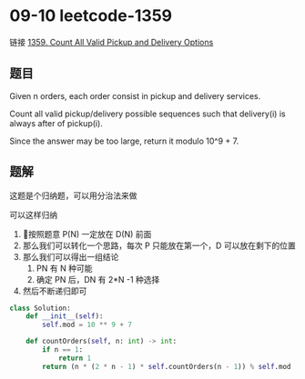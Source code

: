 # 09-10 leetcode-1359

链接 [1359. Count All Valid Pickup and Delivery Options](https://leetcode.com/problems/count-all-valid-pickup-and-delivery-options/description/)

## 题目

Given n orders, each order consist in pickup and delivery services. 

Count all valid pickup/delivery possible sequences such that delivery(i) is always after of pickup(i). 

Since the answer may be too large, return it modulo 10^9 + 7.

## 题解

这题是个归纳题，可以用分治法来做

可以这样归纳

1. 按照题意 P(N) 一定放在 D(N) 前面
2. 那么我们可以转化一个思路，每次 P 只能放在第一个，D 可以放在剩下的位置
3. 那么我们可以得出一组结论
    1. PN 有 N 种可能
    2. 确定 PN 后，DN 有 2*N -1 种选择
4. 然后不断递归即可

```python
class Solution:
    def __init__(self):
        self.mod = 10 ** 9 + 7

    def countOrders(self, n: int) -> int:
        if n == 1:
            return 1
        return (n * (2 * n - 1) * self.countOrders(n - 1)) % self.mod
```
